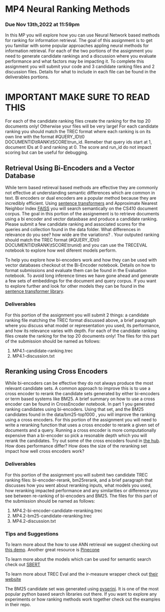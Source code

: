 # MP4 Neural Ranking Methods

### Due Nov 13th,2022 at 11:59pm

In this MP you will explore how you can use Neural Network based methods for ranking for information retrieval. The goal of this assignment is to get you familiar with some popular approaches appling neural methods for information retrieval. For each of the two portions of the assignment you need to generate candidate rankings and a discussion where you evaluate performance and what factors may be impacting it. To complete this assignment you will submit your code and 3 candidate ranking files and 2 discussion files. Details for what to include in each file can be found in the deliverables portions. 

# IMPORTANT MAKE SURE TO READ THIS
For each of the candidate ranking files create the ranking for the top 20 documents only! Otherwise your files will be very large! For each candidate ranking you should match the TREC format where each ranking is on its own line with the format #QUERY_ID\t0 DOCUMENTID\tRANK\tSCORE\trun_id. Remeber that query ids start at 1, document IDs at 0 and ranking at 0. The score and run_id do not impact scoring but can be useful for debugging. 

## Retrieval Using Bi-Encoders and a Vector Database
While term based retireval based methods are effective they are commonly not effective at understanding semantic differences which are common in text. Bi encoders or dual encoders are a popular method because they are incredibly efficient. Using [sentence transformers](https://huggingface.co/sentence-transformers) and Approximate Nearest Neighbor Index [FAISS](https://github.com/facebookresearch/faiss) you will search semantically on the CS410 document corpus. The goal in this portion of the assignement is to retrieve documents using a bi encoder and vector datasbase and produce a candidate ranking. Please submit a few candidate ranking and associated scores for the queries and collection found in the data folder. What differences in relevance do you see? how wide are the variations?
. Your outputed ranking should match the TREC format (#QUERY_ID\t0 DOCUMENTID\tRANK\tSCORE\trunid) and you can use the TRECEVAL notebook to explore how well diferent models perform. 

To help you explore how bi-encoders work and how they can be used with vector databases checkout ot the Bi-Encoder notebook. Details on how to format submissions and evaluate them can be found in the Evaluation notebook. To avoid long inference times we have gone ahead and generate a few sets of embeddings for the document and query corpus. If you want to explore further and look for other models they can be found in the [sentence transformer library](https://huggingface.co/sentence-transformers).

### Deliverables
For this portion of the assignment you will submit 2 things: a candidate ranking file matching the TREC format discussed above, a brief paragraph where you discuss what model or representation you used, its performance, and how its relevance varies with depth. For each of the candidate ranking files create the ranking for the top 20 documents only! The files for this part of the submission should be named as follows:
1. MP4.1-candidate-ranking.trec
2. MP4.1-discussion.txt

 
## Reranking using Cross Encoders
While bi-encoders can be effective they do not always produce the most relevant candidate sets. A common approach to improve this is to use a cross encoder to rerank the candidate sets generated by either bi-encoders or term based systems like BM25. A brief summary on how to use a cross encoder can be found in CrossEncoder notebook. In part 1 you generated ranking candidates using bi-encoders. Using that set, and the BM25 candidates found in the data/bm25-top1000 , you will improve the ranking using a cross encoders. For this portion of the assignment you will need to write a reranking function that uses a cross encoder to rerank a given set of documents and a query. Running a cross encoder is more computationally expensive than a bi-encoder so pick a resonable depth which you will rerank the candidates. Try out some of the cross encoders found in [the hub](https://huggingface.co/cross-encoder). How does performance differ? How does the size of the reranking set impact how well cross encoders work? 

### Deliverables
For this portion of the assignment you will submit two candidate TREC ranking files: bi-encoder-rerank, bm25rerank, and a brief paragraph that discusses how you went about reranking inputs, what models you used, how reranking impacted performance and any similarities or difference you see between re-ranking of bi-encoders and BM25. The files for this part of the submission should be named as follows:
1. MP4.2-bi-encoder-candidate-reranking.trec
2. MP4.2-bm25-candidate-reranking.trec
3. MP4.2-discussion.txt 

### Tips and Suggestions
To learn more about the how to use ANN retrieval we suggest checking out [this demo](https://github.com/facebookresearch/faiss/wiki/Getting-started). Another great resource is [Pinecone](https://www.pinecone.io/learn/faiss-tutorial/)

To learn more about the models which can be used for semantic search check out [SBERT](https://www.sbert.net/)

To learn more about TREC Eval and the ir-measure wrapper check out [their website](https://ir-measur.es/en/latest/getting-started.html#run-formats)

The BM25 candidate set was generated using [pyserini](https://github.com/castorini/pyserini). It is one of the most popular python based search libraries out there. If you want to explore any experiments or how ranking methods work together check out the examples in their repo.
